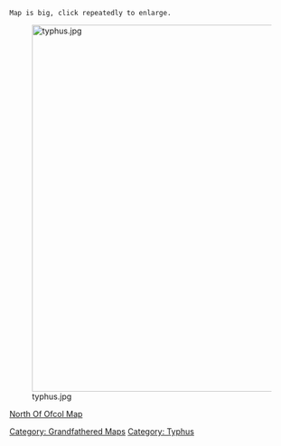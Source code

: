 `Map is big, click repeatedly to enlarge.`

<figure>
<img src="typhus.jpg" title="typhus.jpg" width="650" alt="typhus.jpg" />
<figcaption aria-hidden="true">typhus.jpg</figcaption>
</figure>

[North Of Ofcol Map](North_Of_Ofcol_Map "wikilink")  

[Category: Grandfathered Maps](Category:_Grandfathered_Maps "wikilink")
[Category: Typhus](Category:_Typhus "wikilink")
